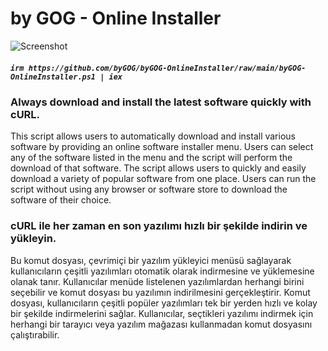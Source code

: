 # by GOG - Online Installer

![Screenshot](https://docs.google.com/uc?export=download&id=1EG_k9Snb34U1VfrL0hZwUZ-8pBrQnBcn)

##### `irm https://github.com/byGOG/byGOG-OnlineInstaller/raw/main/byGOG-OnlineInstaller.ps1 | iex`

### Always download and install the latest software quickly with cURL.
This script allows users to automatically download and install various software by providing an online software installer menu. Users can select any of the software listed in the menu and the script will perform the download of that software. The script allows users to quickly and easily download a variety of popular software from one place. Users can run the script without using any browser or software store to download the software of their choice.

### cURL ile her zaman en son yazılımı hızlı bir şekilde indirin ve yükleyin.
Bu komut dosyası, çevrimiçi bir yazılım yükleyici menüsü sağlayarak kullanıcıların çeşitli yazılımları otomatik olarak indirmesine ve yüklemesine olanak tanır. Kullanıcılar menüde listelenen yazılımlardan herhangi birini seçebilir ve komut dosyası bu yazılımın indirilmesini gerçekleştirir. Komut dosyası, kullanıcıların çeşitli popüler yazılımları tek bir yerden hızlı ve kolay bir şekilde indirmelerini sağlar. Kullanıcılar, seçtikleri yazılımı indirmek için herhangi bir tarayıcı veya yazılım mağazası kullanmadan komut dosyasını çalıştırabilir.

